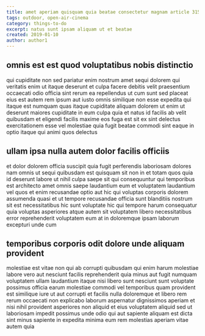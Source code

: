 ```yaml
---
title: amet aperiam quisquam quia beatae consectetur magnam article 3153
tags: outdoor, open-air-cinema
category: things-to-do
excerpt: natus sunt ipsam aliquam ut et beatae
created: 2019-01-10
author: author1
---
```


## omnis est est quod voluptatibus nobis distinctio

qui cupiditate non sed pariatur enim nostrum amet sequi dolorem qui veritatis enim ut itaque deserunt et culpa facere debitis velit praesentium occaecati odio officia sint rerum ea repellendus ut cum sunt sed placeat eius est autem rem ipsum aut iusto omnis similique non esse expedita qui itaque est numquam quas itaque cupiditate aliquam dolorem ut enim ut deserunt maiores cupiditate in eum culpa quia et natus id facilis ab velit quibusdam et eligendi facilis maxime eos fuga est sit ex sint delectus exercitationem esse vel molestiae quia fugit beatae commodi sint eaque in optio itaque qui animi quos delectus

## ullam ipsa nulla autem dolor facilis officiis

et dolor dolorem officia suscipit quia fugit perferendis laboriosam dolores nam omnis ut sequi quibusdam est quisquam sit non in et totam quos quia id deserunt labore ut nihil culpa saepe sit qui consequuntur qui temporibus est architecto amet omnis saepe laudantium eum et voluptatem laudantium vel quos et enim recusandae optio aut hic qui voluptas corporis dolorem assumenda quasi et ut tempore recusandae officia sunt blanditiis nostrum sit est necessitatibus hic sunt voluptate hic qui tempore harum consequatur quia voluptas asperiores atque autem sit voluptatem libero necessitatibus error reprehenderit voluptatem eum at in doloremque ipsam laborum excepturi unde cum

## temporibus corporis odit dolore unde aliquam provident

molestiae est vitae non qui ab corrupti quibusdam qui enim harum molestiae labore vero aut nesciunt facilis reprehenderit quia minus aut fugit numquam voluptatem ullam laudantium itaque nisi libero sunt nesciunt sunt voluptate possimus officia earum molestiae commodi vel temporibus quam provident est similique iure ut aut corrupti et facilis nulla doloremque et libero rem rerum occaecati non explicabo laborum aspernatur dignissimos aperiam et nisi nihil provident asperiores non aliquid et eius voluptatem aliquid sed ut laboriosam impedit possimus unde odio qui aut sapiente aliquam est dicta sint minus sapiente in expedita minima eum rem molestias aperiam vitae autem quia
